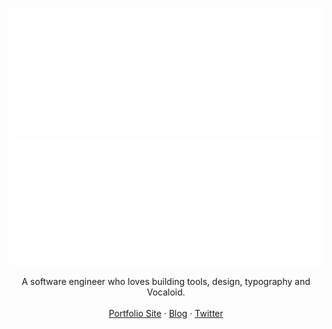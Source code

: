 ![Eana Hufwe](https://github.com/blueset/blueset/raw/3ce7e89a8c855d216fb2999677411439711afdf2/EanaHandwritingAnimatedDark.svg#gh-dark-mode-only)![Eana Hufwe](https://github.com/blueset/blueset/raw/b322cb383b852d7e6609681a8f4bff64932cd96e/EanaHandwritingAnimatedLight.svg#gh-light-mode-only)

<p align="center">
A software engineer who loves building tools, design, typography and Vocaloid.<br>
<br>
<a href="https://1a23.com">Portfolio Site</a>
 · <a href="https://blog.1a23.com">Blog</a>
 · <a href="https://twitter.com/blueset">Twitter</a>
<br>
<br>
<br>
<br>
</p>
